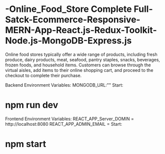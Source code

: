 # -Online_Food_Store Complete Full-Satck-Ecommerce-Responsive- MERN-App-React.js-Redux-Toolkit-Node.js-MongoDB-Express.js
Online food stores typically offer a wide range of products, including fresh produce, dairy products, meat, seafood, pantry staples, snacks, beverages, frozen foods, and household items. Customers can browse through the virtual aisles, add items to their online shopping cart, and proceed to the checkout to complete their purchase.

Backend Environment Variables:
MONGODB_URL:""
Start:

# npm run dev

Frontend Environment Variables:
REACT_APP_Server_DOMIN = http://localhost:8080
REACT_APP_ADMIN_EMAIL =
Start:

# npm start

